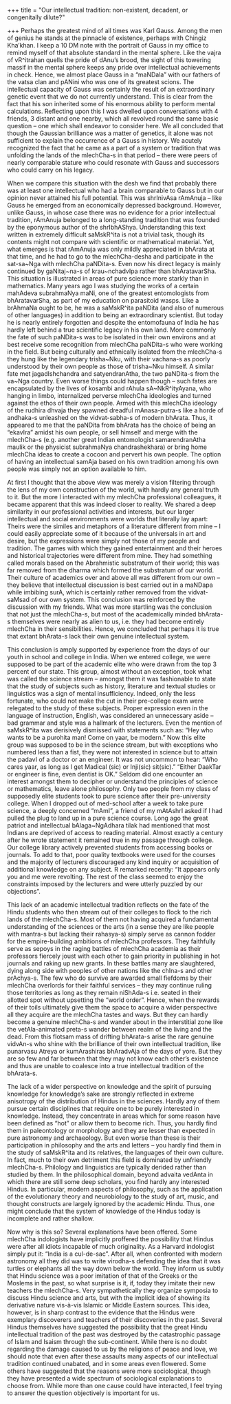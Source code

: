 +++
title = "Our intellectual tradition: non-existent, decadent, or congenitally dilute?"

+++
Perhaps the greatest mind of all times was Karl Gauss. Among the men of
genius he stands at the pinnacle of existence, perhaps with Chingiz
Kha’khan. I keep a 10 DM note with the portrait of Gauss in my office
to remind myself of that absolute standard in the mental sphere. Like
the vajra of vR^itrahan quells the pride of dAnu’s brood, the sight of
this towering massif in the mental sphere keeps any pride over
intellectual achievements in check. Hence, we almost place Gauss in a
“maNDala” with our fathers of the vatsa clan and pANini who was one of
its greatest scions. The intellectual capacity of Gauss was certainly
the result of an extraordinary genetic event that we do not currently
understand. This is clear from the fact that his son inherited some of
his enormous ability to perform mental calculations. Reflecting upon
this I was dwelled upon conversations with 4 friends, 3 distant and one
nearby, which all revolved round the same basic question – one which
shall endeavor to consider here. We all concluded that though the
Gaussian brilliance was a matter of genetics, it alone was not
sufficient to explain the occurrence of a Gauss in history. We acutely
recognized the fact that he came as a part of a system or tradition that
was unfolding the lands of the mlechCha-s in that period – there were
peers of nearly comparable stature who could resonate with Gauss and
successors who could carry on his legacy.

When we compare this situation with the desh we find that probably there
was at least one intellectual who had a brain comparable to Gauss but in
our opinion never attained his full potential. This was shrInivAsa
rAmAnuja – like Gauss he emerged from an economically depressed
background. However, unlike Gauss, in whose case there was no evidence
for a prior intellectual tradition, rAmAnuja belonged to a long-standing
tradition that was founded by the eponymous author of the shrIbhAShya.
Understanding this text written in extremely difficult saMskR^ita is not
a trivial task, though its contents might not compare with scientific or
mathematical material. Yet, what emerges is that rAmAnuja was only
mildly appreciated in bhArata at that time, and he had to go to the
mlechCha-desha and participate in the sat-sa\~Nga with mlechCha
paNDita-s. Even now his direct legacy is mainly continued by
gaNitaj\~na-s of krau\~nchadvIpa rather than bhAratavarSha. This
situation is illustrated in areas of pure science more starkly than in
mathematics. Many years ago I was studying the works of a certain
mahAdeva subrahmaNya maNi, one of the greatest entomologists from
bhAratavarSha, as part of my education on parasitoid wasps. Like a
brAhmaNa ought to be, he was a saMskR^ita paNDita (and also of numerous
of other languages) in addition to being an extraordinary scientist. But
today he is nearly entirely forgotten and despite the entomofauna of
India he has hardly left behind a true scientific legacy in his own
land. More commonly the fate of such paNDita-s was to be isolated in
their own environs and at best receive some recognition from mlechCha
paNDita-s who were working in the field. But being culturally and
ethnically isolated from the mlechCha-s they hung like the legendary
trisha\~Nku, with their vachana-s as poorly understood by their own
people as those of trisha\~Nku himself. A similar fate met
jagadIshchandra and satyendranAtha, the two paNDita-s from the va\~Nga
country. Even worse things could happen though – such fates are
encapsulated by the lives of kosambi and rAhula sA\~NkR^ityAyana, who
hanging in limbo, internalized perverse mlechCha ideologies and turned
against the ethos of their own people. Armed with this mlechCha ideology
of the rudhira dhvaja they spawned dreadful mAnasa-putra-s like a horde
of andhaka-s unleashed on the vidvat-sabha-s of modern bhArata. Thus, it
appeared to me that the paNDita from bhArata has the choice of being an
“ekavIra” amidst his own people, or sell himself and merge with the
mlechCha-s (e.g. another great Indian entomologist samarendranAtha
maulik or the physicist subrahmaNya chandrashekhara) or bring home
mlechCha ideas to create a cocoon and pervert his own people. The option
of having an intellectual samAja based on his own tradition among his
own people was simply not an option available to him.

At first I thought that the above view was merely a vision filtering
through the lens of my own construction of the world, with hardly any
general truth to it. But the more I interacted with my mlechCha
professional colleagues, it became apparent that this was indeed closer
to reality. We shared a deep similarity in our professional activities
and interests, but our larger intellectual and social environments were
worlds that literally lay apart: Theirs were the similes and metaphors
of a literature different from mine – I could easily appreciate some of
it because of the universals in art and desire, but the expressions were
simply not those of my people and tradition. The games with which they
gained entertainment and their heroes and historical trajectories were
different from mine. They had something called morals based on the
Abrahmistic substratum of their world; this was far removed from the
dharma which formed the substratum of our world. Their culture of
academics over and above all was different from our own – they believe
that intellectual discussion is best carried out in a maNDapa while
imbibing surA, which is certainly rather removed from the vidvat-saMsad
of our own system. This conclusion was reinforced by the discussion with
my friends. What was more startling was the conclusion that not just the
mlechCha-s, but most of the academically minded bhArata-s themselves
were nearly as alien to us, i.e. they had become entirely mlechCha in
their sensibilities. Hence, we concluded that perhaps it is true that
extant bhArata-s lack their own genuine intellectual system.

This conclusion is amply supported by experience from the days of our
youth in school and college in India. When we entered college, we were
supposed to be part of the academic elite who were drawn from the top 3
percent of our state. This group, almost without an exception, took what
was called the science stream – amongst them it was fashionable to state
that the study of subjects such as history, literature and textual
studies or linguistics was a sign of mental insufficiency. Indeed, only
the less fortunate, who could not make the cut in their pre-college exam
were relegated to the study of these subjects. Proper expression even in
the language of instruction, English, was considered an unnecessary
aside – bad grammar and style was a hallmark of the lecturers. Even the
mention of saMskR^ita was derisively dismissed with statements such as:
“Hey who wants to be a purohita man\! Come on yaar, be modern.” Now
this elite group was supposed to be in the science stream, but with
exceptions who numbered less than a fist, they were not interested in
science but to attain the padavI of a doctor or an engineer. It was not
uncommon to hear: “Who cares yaar, as long as I get Madical (sic) or
Inji(sic) sit(sic).” “Either DaakTar or engineer is fine, even dentist
is OK.” Seldom did one encounter an interest amongst them to decipher or
understand the principles of science or mathematics, leave alone
philosophy. Only two people from my class of supposedly elite students
took to pure science after their pre-university college. When I dropped
out of med-school after a week to take pure science, a deeply concerned
“mAmI”, a friend of my mAtAshrI asked if I had pulled the plug to land
up in a pure science course. Long ago the great patriot and intellectual
bAlaga\~NgAdhara tilak had mentioned that most Indians are deprived of
access to reading material. Almost exactly a century after he wrote
statement it remained true in my passage through college. Our college
library actively prevented students from accessing books or journals. To
add to that, poor quality textbooks were used for the courses and the
majority of lecturers discouraged any kind inquiry or acquisition of
additional knowledge on any subject. R remarked recently: “It appears
only you and me were revolting. The rest of the class seemed to enjoy
the constraints imposed by the lecturers and were utterly puzzled by our
objections”.

This lack of an academic intellectual tradition reflects on the fate of
the Hindu students who then stream out of their colleges to flock to the
rich lands of the mlechCha-s. Most of them not having acquired a
fundamental understanding of the sciences or the arts (in a sense they
are like people with mantra-s but lacking their rahasya-s) simply serve
as cannon fodder for the empire-building ambitions of mlechCha
professors. They faithfully serve as sepoys in the raging battles of
mlechCha academia as their professors fiercely joust with each other to
gain priority in publishing in hot journals and raking up new grants. In
these battles many are slaughtered, dying along side with peoples of
other nations like the chIna-s and other prAchya-s. The few who do
survive are awarded small fiefdoms by their mlechCha overlords for their
faithful services – they may continue ruling those territories as long
as they remain niShAda-s i.e. seated in their allotted spot without
upsetting the “world order”. Hence, when the rewards of their toils
ultimately give them the space to acquire a wider perspective all they
acquire are the mlechCha tastes and ways. But they can hardly become a
genuine mlechCha-s and wander about in the interstitial zone like the
vetAla-animated preta-s wander between realm of the living and the dead.
From this flotsam mass of drifting bhArata-s arise the rare genuine
vidvAn-s who shine with the brilliance of their own intellectual
tradition, like punarvasu Atreya or kumArashiras bhAradvAja of the days
of yore. But they are so few and far between that they may not know each
other’s existence and thus are unable to coalesce into a true
intellectual tradition of the bhArata-s.

The lack of a wider perspective on knowledge and the spirit of pursuing
knowledge for knowledge’s sake are strongly reflected in extreme
anisotropy of the distribution of Hindus in the sciences. Hardly any of
them pursue certain disciplines that require one to be purely interested
in knowledge. Instead, they concentrate in areas which for some reason
have been defined as “hot” or allow them to become rich. Thus, you
hardly find them in paleontology or morphology and they are lesser than
expected in pure astronomy and archaeology. But even worse than these is
their participation in philosophy and the arts and letters – you hardly
find them in the study of saMskR^ita and its relatives, the languages of
their own culture. In fact, much to their own detriment this field is
dominated by unfriendly mlechCha-s. Philology and linguistics are
typically derided rather than studied by them. In the philosophical
domain, beyond advaita vedAnta in which there are still some deep
scholars, you find hardly any interested Hindus. In particular, modern
aspects of philosophy, such as the application of the evolutionary
theory and neurobiology to the study of art, music, and thought
constructs are largely ignored by the academic Hindu. Thus, one might
conclude that the system of knowledge of the Hindus today is incomplete
and rather shallow.

Now why is this so? Several explanations have been offered. Some
mlechCha indologists have implicitly proffered the possibility that
Hindus were after all idiots incapable of much originality. As a Harvard
indologist simply put it: “India is a cul-de-sac”. After all, when
confronted with modern astronomy all they did was to write virodha-s
defending the idea that it was turtles or elephants all the way down
below the world. They inform us subtly that Hindu science was a poor
imitation of that of the Greeks or the Moslems in the past, so what
surprise is it, if, today they imitate their new teachers the
mlechCha-s. Very sympathetically they organize symposia to discuss Hindu
science and arts, but with the implicit idea of showing its derivative
nature vis-à-vis Islamic or Middle Eastern sources. This idea, however,
is in sharp contrast to the evidence that the Hindus were exemplary
discoverers and teachers of their discoveries in the past. Several
Hindus themselves have suggested the possibility that the great Hindu
intellectual tradition of the past was destroyed by the catastrophic
passage of Islam and Isaism through the sub-continent. While there is no
doubt regarding the damage caused to us by the religions of peace and
love, we should note that even after these assaults many aspects of our
intellectual tradition continued unabated, and in some areas even
flowered. Some others have suggested that the reasons were more
sociological, though they have presented a wide spectrum of sociological
explanations to choose from. While more than one cause could have
interacted, I feel trying to answer the question objectively is
important for us.
